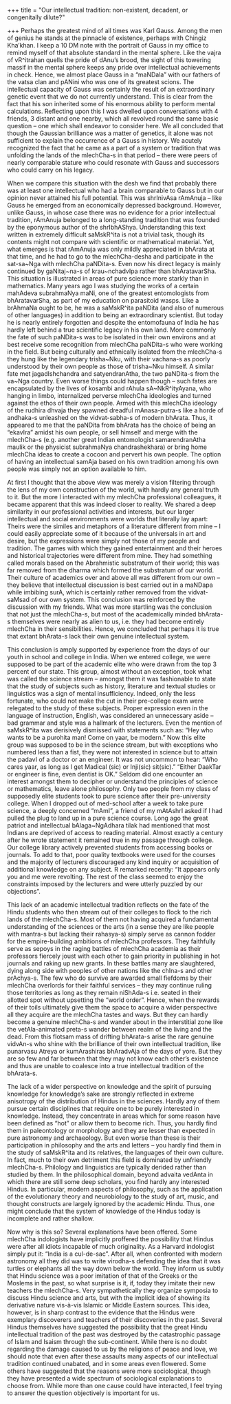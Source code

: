 +++
title = "Our intellectual tradition: non-existent, decadent, or congenitally dilute?"

+++
Perhaps the greatest mind of all times was Karl Gauss. Among the men of
genius he stands at the pinnacle of existence, perhaps with Chingiz
Kha’khan. I keep a 10 DM note with the portrait of Gauss in my office
to remind myself of that absolute standard in the mental sphere. Like
the vajra of vR^itrahan quells the pride of dAnu’s brood, the sight of
this towering massif in the mental sphere keeps any pride over
intellectual achievements in check. Hence, we almost place Gauss in a
“maNDala” with our fathers of the vatsa clan and pANini who was one of
its greatest scions. The intellectual capacity of Gauss was certainly
the result of an extraordinary genetic event that we do not currently
understand. This is clear from the fact that his son inherited some of
his enormous ability to perform mental calculations. Reflecting upon
this I was dwelled upon conversations with 4 friends, 3 distant and one
nearby, which all revolved round the same basic question – one which
shall endeavor to consider here. We all concluded that though the
Gaussian brilliance was a matter of genetics, it alone was not
sufficient to explain the occurrence of a Gauss in history. We acutely
recognized the fact that he came as a part of a system or tradition that
was unfolding the lands of the mlechCha-s in that period – there were
peers of nearly comparable stature who could resonate with Gauss and
successors who could carry on his legacy.

When we compare this situation with the desh we find that probably there
was at least one intellectual who had a brain comparable to Gauss but in
our opinion never attained his full potential. This was shrInivAsa
rAmAnuja – like Gauss he emerged from an economically depressed
background. However, unlike Gauss, in whose case there was no evidence
for a prior intellectual tradition, rAmAnuja belonged to a long-standing
tradition that was founded by the eponymous author of the shrIbhAShya.
Understanding this text written in extremely difficult saMskR^ita is not
a trivial task, though its contents might not compare with scientific or
mathematical material. Yet, what emerges is that rAmAnuja was only
mildly appreciated in bhArata at that time, and he had to go to the
mlechCha-desha and participate in the sat-sa\~Nga with mlechCha
paNDita-s. Even now his direct legacy is mainly continued by
gaNitaj\~na-s of krau\~nchadvIpa rather than bhAratavarSha. This
situation is illustrated in areas of pure science more starkly than in
mathematics. Many years ago I was studying the works of a certain
mahAdeva subrahmaNya maNi, one of the greatest entomologists from
bhAratavarSha, as part of my education on parasitoid wasps. Like a
brAhmaNa ought to be, he was a saMskR^ita paNDita (and also of numerous
of other languages) in addition to being an extraordinary scientist. But
today he is nearly entirely forgotten and despite the entomofauna of
India he has hardly left behind a true scientific legacy in his own
land. More commonly the fate of such paNDita-s was to be isolated in
their own environs and at best receive some recognition from mlechCha
paNDita-s who were working in the field. But being culturally and
ethnically isolated from the mlechCha-s they hung like the legendary
trisha\~Nku, with their vachana-s as poorly understood by their own
people as those of trisha\~Nku himself. A similar fate met
jagadIshchandra and satyendranAtha, the two paNDita-s from the va\~Nga
country. Even worse things could happen though – such fates are
encapsulated by the lives of kosambi and rAhula sA\~NkR^ityAyana, who
hanging in limbo, internalized perverse mlechCha ideologies and turned
against the ethos of their own people. Armed with this mlechCha ideology
of the rudhira dhvaja they spawned dreadful mAnasa-putra-s like a horde
of andhaka-s unleashed on the vidvat-sabha-s of modern bhArata. Thus, it
appeared to me that the paNDita from bhArata has the choice of being an
“ekavIra” amidst his own people, or sell himself and merge with the
mlechCha-s (e.g. another great Indian entomologist samarendranAtha
maulik or the physicist subrahmaNya chandrashekhara) or bring home
mlechCha ideas to create a cocoon and pervert his own people. The option
of having an intellectual samAja based on his own tradition among his
own people was simply not an option available to him.

At first I thought that the above view was merely a vision filtering
through the lens of my own construction of the world, with hardly any
general truth to it. But the more I interacted with my mlechCha
professional colleagues, it became apparent that this was indeed closer
to reality. We shared a deep similarity in our professional activities
and interests, but our larger intellectual and social environments were
worlds that literally lay apart: Theirs were the similes and metaphors
of a literature different from mine – I could easily appreciate some of
it because of the universals in art and desire, but the expressions were
simply not those of my people and tradition. The games with which they
gained entertainment and their heroes and historical trajectories were
different from mine. They had something called morals based on the
Abrahmistic substratum of their world; this was far removed from the
dharma which formed the substratum of our world. Their culture of
academics over and above all was different from our own – they believe
that intellectual discussion is best carried out in a maNDapa while
imbibing surA, which is certainly rather removed from the vidvat-saMsad
of our own system. This conclusion was reinforced by the discussion with
my friends. What was more startling was the conclusion that not just the
mlechCha-s, but most of the academically minded bhArata-s themselves
were nearly as alien to us, i.e. they had become entirely mlechCha in
their sensibilities. Hence, we concluded that perhaps it is true that
extant bhArata-s lack their own genuine intellectual system.

This conclusion is amply supported by experience from the days of our
youth in school and college in India. When we entered college, we were
supposed to be part of the academic elite who were drawn from the top 3
percent of our state. This group, almost without an exception, took what
was called the science stream – amongst them it was fashionable to state
that the study of subjects such as history, literature and textual
studies or linguistics was a sign of mental insufficiency. Indeed, only
the less fortunate, who could not make the cut in their pre-college exam
were relegated to the study of these subjects. Proper expression even in
the language of instruction, English, was considered an unnecessary
aside – bad grammar and style was a hallmark of the lecturers. Even the
mention of saMskR^ita was derisively dismissed with statements such as:
“Hey who wants to be a purohita man\! Come on yaar, be modern.” Now
this elite group was supposed to be in the science stream, but with
exceptions who numbered less than a fist, they were not interested in
science but to attain the padavI of a doctor or an engineer. It was not
uncommon to hear: “Who cares yaar, as long as I get Madical (sic) or
Inji(sic) sit(sic).” “Either DaakTar or engineer is fine, even dentist
is OK.” Seldom did one encounter an interest amongst them to decipher or
understand the principles of science or mathematics, leave alone
philosophy. Only two people from my class of supposedly elite students
took to pure science after their pre-university college. When I dropped
out of med-school after a week to take pure science, a deeply concerned
“mAmI”, a friend of my mAtAshrI asked if I had pulled the plug to land
up in a pure science course. Long ago the great patriot and intellectual
bAlaga\~NgAdhara tilak had mentioned that most Indians are deprived of
access to reading material. Almost exactly a century after he wrote
statement it remained true in my passage through college. Our college
library actively prevented students from accessing books or journals. To
add to that, poor quality textbooks were used for the courses and the
majority of lecturers discouraged any kind inquiry or acquisition of
additional knowledge on any subject. R remarked recently: “It appears
only you and me were revolting. The rest of the class seemed to enjoy
the constraints imposed by the lecturers and were utterly puzzled by our
objections”.

This lack of an academic intellectual tradition reflects on the fate of
the Hindu students who then stream out of their colleges to flock to the
rich lands of the mlechCha-s. Most of them not having acquired a
fundamental understanding of the sciences or the arts (in a sense they
are like people with mantra-s but lacking their rahasya-s) simply serve
as cannon fodder for the empire-building ambitions of mlechCha
professors. They faithfully serve as sepoys in the raging battles of
mlechCha academia as their professors fiercely joust with each other to
gain priority in publishing in hot journals and raking up new grants. In
these battles many are slaughtered, dying along side with peoples of
other nations like the chIna-s and other prAchya-s. The few who do
survive are awarded small fiefdoms by their mlechCha overlords for their
faithful services – they may continue ruling those territories as long
as they remain niShAda-s i.e. seated in their allotted spot without
upsetting the “world order”. Hence, when the rewards of their toils
ultimately give them the space to acquire a wider perspective all they
acquire are the mlechCha tastes and ways. But they can hardly become a
genuine mlechCha-s and wander about in the interstitial zone like the
vetAla-animated preta-s wander between realm of the living and the dead.
From this flotsam mass of drifting bhArata-s arise the rare genuine
vidvAn-s who shine with the brilliance of their own intellectual
tradition, like punarvasu Atreya or kumArashiras bhAradvAja of the days
of yore. But they are so few and far between that they may not know each
other’s existence and thus are unable to coalesce into a true
intellectual tradition of the bhArata-s.

The lack of a wider perspective on knowledge and the spirit of pursuing
knowledge for knowledge’s sake are strongly reflected in extreme
anisotropy of the distribution of Hindus in the sciences. Hardly any of
them pursue certain disciplines that require one to be purely interested
in knowledge. Instead, they concentrate in areas which for some reason
have been defined as “hot” or allow them to become rich. Thus, you
hardly find them in paleontology or morphology and they are lesser than
expected in pure astronomy and archaeology. But even worse than these is
their participation in philosophy and the arts and letters – you hardly
find them in the study of saMskR^ita and its relatives, the languages of
their own culture. In fact, much to their own detriment this field is
dominated by unfriendly mlechCha-s. Philology and linguistics are
typically derided rather than studied by them. In the philosophical
domain, beyond advaita vedAnta in which there are still some deep
scholars, you find hardly any interested Hindus. In particular, modern
aspects of philosophy, such as the application of the evolutionary
theory and neurobiology to the study of art, music, and thought
constructs are largely ignored by the academic Hindu. Thus, one might
conclude that the system of knowledge of the Hindus today is incomplete
and rather shallow.

Now why is this so? Several explanations have been offered. Some
mlechCha indologists have implicitly proffered the possibility that
Hindus were after all idiots incapable of much originality. As a Harvard
indologist simply put it: “India is a cul-de-sac”. After all, when
confronted with modern astronomy all they did was to write virodha-s
defending the idea that it was turtles or elephants all the way down
below the world. They inform us subtly that Hindu science was a poor
imitation of that of the Greeks or the Moslems in the past, so what
surprise is it, if, today they imitate their new teachers the
mlechCha-s. Very sympathetically they organize symposia to discuss Hindu
science and arts, but with the implicit idea of showing its derivative
nature vis-à-vis Islamic or Middle Eastern sources. This idea, however,
is in sharp contrast to the evidence that the Hindus were exemplary
discoverers and teachers of their discoveries in the past. Several
Hindus themselves have suggested the possibility that the great Hindu
intellectual tradition of the past was destroyed by the catastrophic
passage of Islam and Isaism through the sub-continent. While there is no
doubt regarding the damage caused to us by the religions of peace and
love, we should note that even after these assaults many aspects of our
intellectual tradition continued unabated, and in some areas even
flowered. Some others have suggested that the reasons were more
sociological, though they have presented a wide spectrum of sociological
explanations to choose from. While more than one cause could have
interacted, I feel trying to answer the question objectively is
important for us.
